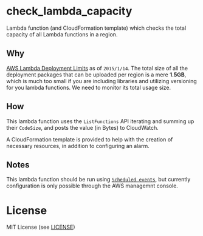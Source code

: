 # check_lambda_capacity

Lambda function (and CloudFormation template) which checks the total capacity of all Lambda functions in a region.

## Why

[AWS Lambda Deployment Limits](http://docs.aws.amazon.com/lambda/latest/dg/limits.html#limits-list) as of `2015/1/14`.
The total size of all the deployment packages that can be uploaded per region is a mere **1.5GB**, which is much too small if you are including libraries and utilizing versioning for you lambda functions. We need to monitor its total usage size. 

## How

This lambda function uses the `ListFunctions` API iterating and summing up their `CodeSize`, and posts the value (in Bytes) to CloudWatch.

A CloudFormation template is provided to help with the creation of necessary resources, in addition to configuring an alarm.

## Notes

This lambda function should be run using [`Scheduled events`](http://docs.aws.amazon.com/lambda/latest/dg/with-scheduled-events.html), but currently configuration is only possible through the AWS managemnt console.

# License

MIT License (see [LICENSE](https://github.com/ijin/check_lambda_capacity/blob/master/LICENSE))
